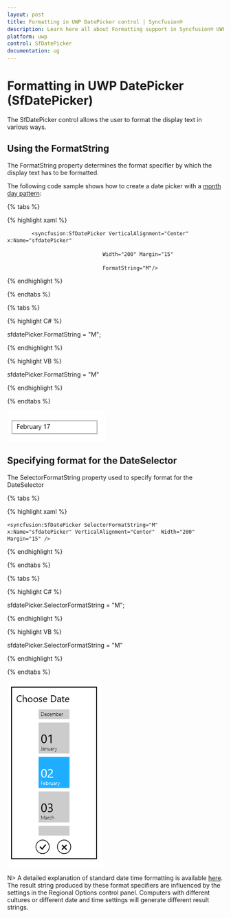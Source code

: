 ```yaml
---
layout: post
title: Formatting in UWP DatePicker control | Syncfusion®
description: Learn here all about Formatting support in Syncfusion® UWP DatePicker (SfDatePicker) control and more.
platform: uwp
control: SfDatePicker
documentation: ug
---
```


# Formatting in UWP DatePicker (SfDatePicker)

The SfDatePicker control allows the user to format the display text in various ways.

## Using the FormatString

The FormatString property determines the format specifier by which the display text has to be formatted.

The following code sample shows how to create a date picker with a [month day pattern](https://learn.microsoft.com/en-us/dotnet/api/system.globalization.datetimeformatinfo.monthdaypattern?view=net-9.0&redirectedfrom=MSDN#System_Globalization_DateTimeFormatInfo_MonthDayPattern): 

{% tabs %}

{% highlight xaml %}



<Grid Background="{StaticResource ApplicationPageBackgroundThemeBrush}">

            <syncfusion:SfDatePicker VerticalAlignment="Center" x:Name="sfdatePicker"

                                   Width="200" Margin="15"

                                   FormatString="M"/>



</Grid>


{% endhighlight  %}

{% endtabs %}

{% tabs %}

{% highlight C# %}

 sfdatePicker.FormatString = "M";

{% endhighlight  %}

{% highlight VB %}

 sfdatePicker.FormatString = "M"

{% endhighlight %}

{% endtabs %}

![Features_img1](Features_images/Features_img1.png)

## Specifying format for the DateSelector

The SelectorFormatString property used to specify format for the DateSelector


{% tabs %}

{% highlight xaml %}

<Grid Background="{StaticResource ApplicationPageBackgroundThemeBrush}">

    <syncfusion:SfDatePicker SelectorFormatString="M"   x:Name="sfdatePicker" VerticalAlignment="Center"  Width="200" Margin="15" />

</Grid>

{% endhighlight  %}

{% endtabs %}

{% tabs %}

{% highlight C# %}

sfdatePicker.SelectorFormatString = "M";

{% endhighlight  %}

{% highlight VB %}

sfdatePicker.SelectorFormatString = "M"

{% endhighlight  %}

{% endtabs %}

![Features_img2](Features_images/Features_img2.png)


N> A detailed explanation of standard date time formatting is available [here](https://learn.microsoft.com/en-us/previous-versions/dotnet/netframework-1.1/az4se3k1(v=vs.71)?redirectedfrom=MSDN). The result string produced by these format specifiers are influenced by the settings in the Regional Options control panel. Computers with different cultures or different date and time settings will generate different result strings.
